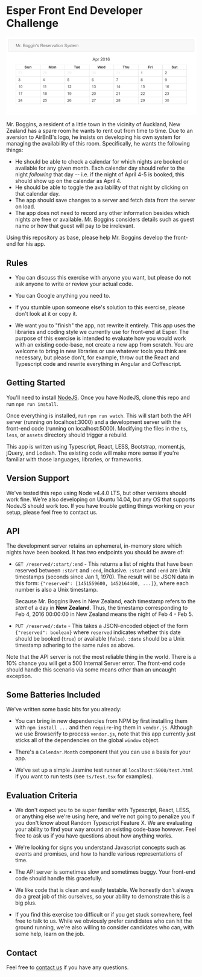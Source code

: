 Esper Front End Developer Challenge
===================================

![Screnshot of calendar coponent](screenshot.png?raw=true "Mr. Boggin's Reservation System")

Mr. Boggins, a resident of a little town in the vicinity of Auckland, New
Zealand has a spare room he wants to rent out from time to time. Due to an
aversion to AirBnB's logo, he insists on developing his own system for managing
the availability of this room. Specifically, he wants the following things:

* He should be able to check a calendar for which nights are booked or
  available for any given month. Each calendar day should refer to the night
  *following* that day -- i.e. if the night of April 4-5 is booked, this should
  show up on the  calendar as April 4.
* He should be able to toggle the availability of that night by clicking
  on that calendar day.
* The app should save changes to a server and fetch data from the server on
  load.
* The app does not need to record any other information besides which nights
  are free or available. Mr. Boggins considers details such as guest name or
  how that guest will pay to be irrelevant.

Using this repository as base, please help Mr. Boggins develop the front-end
for his app.


Rules
-----
* You can discuss this exercise with anyone you want, but please do not ask
  anyone to write or review your actual code.

* You can Google anything you need to.

* If you stumble upon someone else's solution to this exercise, please don't
  look at it or copy it.

* We want you to "finish" the app, not rewrite it entirely. This app uses
  the libraries and coding style we currently use for front-end at Esper. The
  purpose of this exercise is intended to evaluate how you would work with
  an existing code-base, not create a new app from scratch. You are welcome
  to bring in new libraries or use whatever tools you think are necessary,
  but please don't, for example, throw out the React and Typescript code and
  rewrite everything in Angular and Coffescript.


Getting Started
---------------
You'll need to install [NodeJS](https://nodejs.org/). Once you have NodeJS,
clone this repo and run `npm run install`.

Once everything is installed, run `npm run watch`. This will start both the
API server (running on localhost:3000) and a development server with the
front-end code (running on localhost:5000). Modifying the files in the `ts`,
`less`, or `assets` directory should trigger a rebuild.

This app is written using Typescript, React, LESS, Bootstrap, moment.js,
jQuery, and Lodash. The existing code will make more sense if you're familiar
with those languages, libraries, or frameworks.


Version Support
---------------
We've tested this repo using Node v4.4.0 LTS, but other versions should work
fine. We're also developing on Ubuntu 14.04, but any OS that supports NodeJS
should work too. If you have trouble getting things working on your setup,
please feel free to contact us.


API
---
The development server retains an ephemeral, in-memory store which nights have
been booked. It has two endpoints you should be aware of:

* `GET /reserved/:start/:end` - This returns a list of nights that have been
  reserved between `:start` and `:end`, inclusive. `:start` and `:end` are Unix timestamps (seconds since Jan 1, 1970). The result will be JSON data in this
  form: `{"reserved": [1451559600, 1452164400, ...]}`, where each number is
  also a Unix timestamp.

  Because Mr. Boggins lives in New Zealand, each timestamp refers to the
  *start* of a day in **New Zealand**. Thus, the timestamp corresponding to
  Feb 4, 2016 00:00:00 in New Zealand means the night of Feb 4 - Feb 5.

* `PUT /reserved/:date` - This takes a JSON-encoded object of the form
  `{"reserved": boolean}` where `reserved` indicates whether this date should
  be booked (`true`) or available (`false`). `:date` should be a Unix timestamp
  adhering to the same rules as above.

Note that the API server is not the most reliable thing in the world. There is
a 10% chance you will get a 500 Internal Server error. The front-end code
should handle this scenario via some means other than an uncaught exception.


Some Batteries Included
-----------------------
We've written some basic bits for you already:

* You can bring in new dependencies from NPM by first installing them with
  `npm install ...` and then `require`-ing them in `vendor.js`. Although we
  use Browserify to process `vendor.js`, note that this app currently just
  sticks all of the dependencies on the global `window` object.

* There's a `Calendar.Month` component that you can use a basis for your app.

* We've set up a simple Jasmine test runner at `localhost:5000/test.html`
  if you want to run tests (see `ts/Test.tsx` for examples).


Evaluation Criteria
-------------------
* We don't expect you to be super familiar with Typescript, React, LESS, or
  anything else we're using here, and we're not going to penalize you if you
  don't know about Random Typescript Feature X. We are evaluating your ability
  to find your way around an existing code-base however. Feel free to ask us
  if you have questions about how anything works.

* We're looking for signs you understand Javascript concepts such as events
  and promises, and how to handle various representations of time.

* The API server is sometimes slow and sometimes buggy. Your front-end code
  should handle this gracefully.

* We like code that is clean and easily testable. We honestly don't always do
  a great job of this ourselves, so your ability to demonstrate this is a big
  plus.

* If you find this exercise too difficult or if you get stuck somewhere, feel
  free to talk to us. While we obviously prefer candidates who can hit the
  ground running, we're also willing to consider candidates who can, with
  some help, learn on the job.


Contact
-------
Feel free to [contact us](https://esper.com/contact) if you have any questions.

